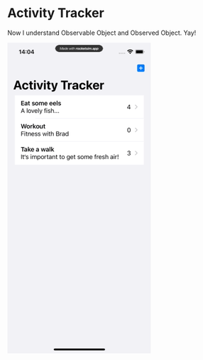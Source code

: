 # Activity Tracker

Now I understand Observable Object and Observed Object. Yay!

![](images/activity.gif)